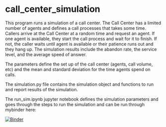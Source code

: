 # call_center_simulation

This program runs a simulation of a call center.
The Call Center has a limited number of agents and defines a call processes that takes some time. 
Callers arrive at the Call Center at a random time and request an agent.
If one agent is available, they start the call process and wait for it to finish. 
If not, the caller waits until agent is available or their patience runs out and they hang up.
The simulation results include the abandon rate, the service level, and the average speed of answer.

The parameters define the set up of the call center (agents, call volume, etc) and the mean and standard deviation for the time agents spend on calls.

The simulation.py file contains the simulation object and functions to run and report results of the simulation.

The run_sim.ipynb jupyter notebook defines the simulation parameters and goes through the steps to run the simulation and can be run through mybinder here:

[![Binder](https://mybinder.org/badge_logo.svg)](https://mybinder.org/v2/gh/kldarter/call_center_simulation/HEAD)


